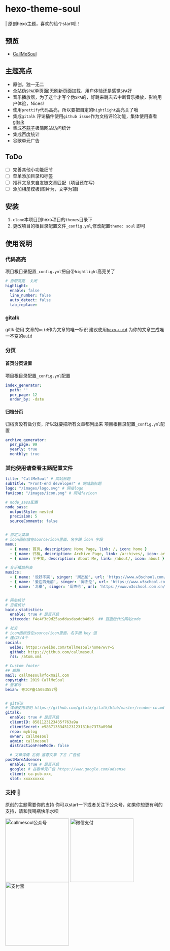# hexo-theme-soul

| 原创hexo主题，喜欢的给个start呗！

## 预览
- [CallMeSoul](https://callmesoul.cn/)
## 主题亮点
- 原创，独一无二
- 全站伪`SPA`(单页面)无刷新页面加载，用户体验还是感觉`SPA`好
- 音乐播放器，为了这个才写个伪`SPA`的，好跳来跳去去中断音乐播放，影响用户体验，Nices!
- 使用`prettify`代码高亮，所以要把自定的`hightlight`高亮关了哦
- 集成`gitalk` 评论插件使用`github issue`作为文档评论功能，集体使用查看[gitalk](https://github.com/gitalk/gitalk)
- 集成[不蒜子](http://busuanzi.ibruce.info/)极简网站访问统计
- 集成百度统计
- 谷歌单元广告

## ToDo
- [ ] 完善其他小功能细节
- [ ] 菜单添加目录和标签
- [ ] 推荐文章来自友链文章匹配（项目还在写）
- [ ] 添加相册模板(图片为，文字为辅)
## 安装
1. `clone`本项目到hexo项目的`themes`目录下
2. 更改项目的根目录配置文件`_config.yml`,修改配置`theme: soul` 即可

## 使用说明

### 代码高亮
项目根目录配置`_config.yml`把自带`hightlight`高亮关了
``` yml
# 自带高亮  关闭
highlight:
  enable: false
  line_number: false
  auto_detect: false
  tab_replace:
```

### gitalk
gitlk 使用 文章的`uuid`作为文章的唯一标识
建议使用[`hexo-uuid`](https://chekun.me/post/hexo-uuid/) 为你的文章生成唯一不变的`uuid`

### 分页
#### 首页分页设置
项目根目录配置`_config.yml`配置
``` yml
index_generator:
  path: ''
  per_page: 12
  order_by: -date
```

#### 归档分页
归档页没有做分页，所以就要把所有文章都列出来
项目根目录配置`_config.yml`配置
``` yml
archive_generator:
  per_page: 99
  yearly: true
  monthly: true
```



### 其他使用请查看主题配置文件
``` yml
title: "CallMeSoul" # 网站标题
subTitle: "Front-end developer" # 网站副标题
logo: "/images/logo.svg" # 网站logo
favicon: "/images/icon.png" # 网站favicon

# node_sass配置
node_sass: 
  outputStyle: nested
  precision: 5
  sourceComments: false


# 自定义菜单
# icon图标放在source/icon里面，名字跟 icon 字段
menu:
  - { name: 首页, description: Home Page, link: /, icon: home }
  - { name: 归档, description: Archive Page, link: /archives/, icon: archives }
  - { name: 关于我, description: About Me, link: /about/, icon: about }

# 音乐播放列表
musics:
  - { name: '说好不哭', singer: '周杰伦', url: 'https://www.w3school.com.cn/i/horse.ogg'}
  - { name: '爱在西元前', singer: '周杰伦', url: 'https://www.w3school.com.cn/i/horse.ogg'}
  - { name: '龙拳', singer: '周杰伦', url: 'https://www.w3school.com.cn/i/horse.ogg'}


# 网站统计
# 百度统计
baidu_statistics:
  enable: true # 是否开启
  sitecode: f4e4f3d9d25asddasdasddb4db6  ## 百度统计的网站code

# 社交
# icon图标放在source/icon里面，名字跟 key 值
# 建议3/4个
social:
  weibo: https://weibo.com/tellmesoul/home?wvr=5
  github: https://github.com/callmesoul
  rss: /atom.xml

# Custom footer
## 邮箱
mail: callmesoul@foxmail.com 
copyright: 2019 CallMeSoul
# 备案号
beian: 粤ICP备15053557号


# gitalk 
# 详细使用说明 https://github.com/gitalk/gitalk/blob/master/readme-cn.md
gitalk:
  enable: true # 是否开启
  clientID: 8581123123435f763a9a
  clientSecret: e9867135345123123131be7373a090d
  repo: myblog
  owner: callmesoul
  admin: callmesoul
  distractionFreeMode: false

  # 文章详情 右侧 推荐文章 下方 广告位
postMoreAdsence:
  enable: true # 是否开启
  google: # 谷歌单元广告 https://www.google.com/adsense
  client: ca-pub-xxx,
  slot: xxxxxxxxx
```

### 支持 &#x1F34E;
原创的主题需要你的支持
你可以start一下或者关注下公众号，如果你想更有利的支持，请和我喝瓶快乐水呗

<img src="https://callmesoul-blog.oss-cn-shenzhen.aliyuncs.com/qrcode_for_callmesoul.jpg" width = "200" alt="callmesoul公众号" align=center />

<img src="https://callmesoul-blog.oss-cn-shenzhen.aliyuncs.com/callmesoul_weixin_pay.png" width = "200" alt="微信支付" align=center />
<img src="https://callmesoul-blog.oss-cn-shenzhen.aliyuncs.com/callmesou_ali_pay.jpg" width = "200" alt="支付宝" align=top />